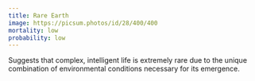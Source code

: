 ```yaml
---
title: Rare Earth
image: https://picsum.photos/id/28/400/400
mortality: low
probability: low
---
```


Suggests that complex, intelligent life is extremely rare due to the unique combination of environmental conditions necessary for its emergence.
